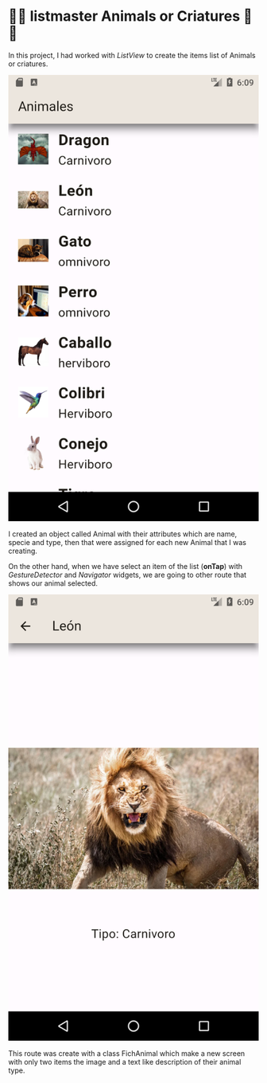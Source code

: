 # 🐲🐯 listmaster Animals or Criatures 🐶🐱

In this project, I had worked with *ListView* to create the items list of Animals or criatures.

![Items list](assets/images/mainapp.png)

I created an object called Animal with their attributes which are name, specie and type, then that were assigned for each new Animal that I was creating. 

On the other hand, when we have select an item of the list (**onTap**) with *GestureDetector* and *Navigator* widgets, we are going to other route that shows our animal selected.

![Screen with my animal selected](assets/images/ficha.png)

This route was create with a class FichAnimal which make a new screen with only two items the image and a text like description of their animal type. 